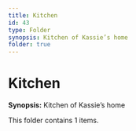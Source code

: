 ```yaml
---
title: Kitchen
id: 43
type: Folder
synopsis: Kitchen of Kassie’s home
folder: true
---
```


# Kitchen

**Synopsis:** Kitchen of Kassie’s home

This folder contains 1 items.

